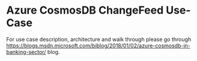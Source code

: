  # Azure CosmosDB ChangeFeed Use-Case

For use case description, architecture and walk through please go through https://blogs.msdn.microsoft.com/biblog/2018/01/02/azure-cosmosdb-in-banking-sector/ blog. 
